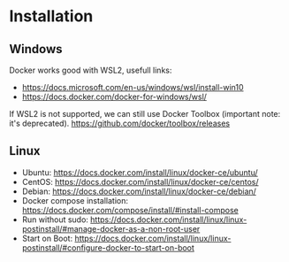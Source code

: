 # Installation

## Windows

Docker works good with WSL2, usefull links:
- https://docs.microsoft.com/en-us/windows/wsl/install-win10
- https://docs.docker.com/docker-for-windows/wsl/

If WSL2 is not supported, we can still use Docker Toolbox (important note: it's deprecated).
https://github.com/docker/toolbox/releases

## Linux

- Ubuntu: https://docs.docker.com/install/linux/docker-ce/ubuntu/
- CentOS: https://docs.docker.com/install/linux/docker-ce/centos/
- Debian: https://docs.docker.com/install/linux/docker-ce/debian/
- Docker compose installation: https://docs.docker.com/compose/install/#install-compose
- Run without sudo: https://docs.docker.com/install/linux/linux-postinstall/#manage-docker-as-a-non-root-user
- Start on Boot: https://docs.docker.com/install/linux/linux-postinstall/#configure-docker-to-start-on-boot

